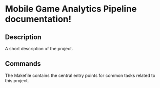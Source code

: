 # Mobile Game Analytics Pipeline documentation!

## Description

A short description of the project.

## Commands

The Makefile contains the central entry points for common tasks related to this project.
